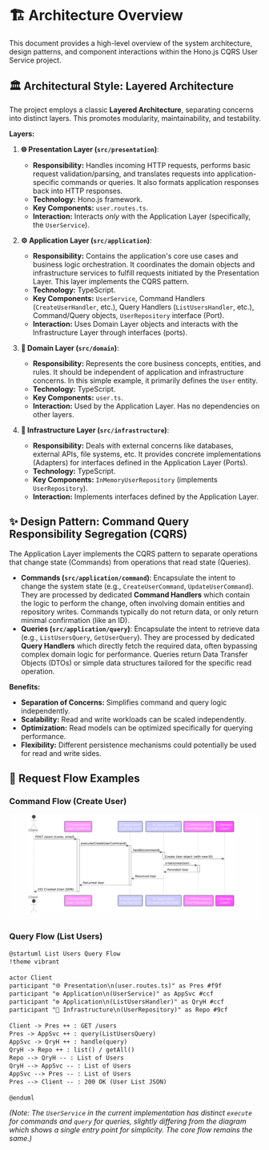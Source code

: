 # 🏗️ Architecture Overview

This document provides a high-level overview of the system architecture, design patterns, and component interactions within the Hono.js CQRS User Service project.

## 🏛️ Architectural Style: Layered Architecture

The project employs a classic **Layered Architecture**, separating concerns into distinct layers. This promotes modularity, maintainability, and testability.

**Layers:**

1.  **🌐 Presentation Layer (`src/presentation`)**:
    *   **Responsibility:** Handles incoming HTTP requests, performs basic request validation/parsing, and translates requests into application-specific commands or queries. It also formats application responses back into HTTP responses.
    *   **Technology:** Hono.js framework.
    *   **Key Components:** `user.routes.ts`.
    *   **Interaction:** Interacts *only* with the Application Layer (specifically, the `UserService`).

2.  **⚙️ Application Layer (`src/application`)**:
    *   **Responsibility:** Contains the application's core use cases and business logic orchestration. It coordinates the domain objects and infrastructure services to fulfill requests initiated by the Presentation Layer. This layer implements the CQRS pattern.
    *   **Technology:** TypeScript.
    *   **Key Components:** `UserService`, Command Handlers (`CreateUserHandler`, etc.), Query Handlers (`ListUsersHandler`, etc.), Command/Query objects, `UserRepository` interface (Port).
    *   **Interaction:** Uses Domain Layer objects and interacts with the Infrastructure Layer through interfaces (ports).

3.  **🧠 Domain Layer (`src/domain`)**:
    *   **Responsibility:** Represents the core business concepts, entities, and rules. It should be independent of application and infrastructure concerns. In this simple example, it primarily defines the `User` entity.
    *   **Technology:** TypeScript.
    *   **Key Components:** `user.ts`.
    *   **Interaction:** Used by the Application Layer. Has no dependencies on other layers.

4.  **💾 Infrastructure Layer (`src/infrastructure`)**:
    *   **Responsibility:** Deals with external concerns like databases, external APIs, file systems, etc. It provides concrete implementations (Adapters) for interfaces defined in the Application Layer (Ports).
    *   **Technology:** TypeScript.
    *   **Key Components:** `InMemoryUserRepository` (implements `UserRepository`).
    *   **Interaction:** Implements interfaces defined by the Application Layer.

## ✨ Design Pattern: Command Query Responsibility Segregation (CQRS)

The Application Layer implements the CQRS pattern to separate operations that change state (Commands) from operations that read state (Queries).

*   **Commands (`src/application/command`)**: Encapsulate the intent to change the system state (e.g., `CreateUserCommand`, `UpdateUserCommand`). They are processed by dedicated **Command Handlers** which contain the logic to perform the change, often involving domain entities and repository writes. Commands typically do not return data, or only return minimal confirmation (like an ID).
*   **Queries (`src/application/query`)**: Encapsulate the intent to retrieve data (e.g., `ListUsersQuery`, `GetUserQuery`). They are processed by dedicated **Query Handlers** which directly fetch the required data, often bypassing complex domain logic for performance. Queries return Data Transfer Objects (DTOs) or simple data structures tailored for the specific read operation.

**Benefits:**

*   **Separation of Concerns:** Simplifies command and query logic independently.
*   **Scalability:** Read and write workloads can be scaled independently.
*   **Optimization:** Read models can be optimized specifically for querying performance.
*   **Flexibility:** Different persistence mechanisms could potentially be used for read and write sides.

## 🌊 Request Flow Examples

### Command Flow (Create User)

![img.png](img.png)

### Query Flow (List Users)

```plantuml
@startuml List Users Query Flow
!theme vibrant

actor Client
participant "🌐 Presentation\n(user.routes.ts)" as Pres #f9f
participant "⚙️ Application\n(UserService)" as AppSvc #ccf
participant "⚙️ Application\n(ListUsersHandler)" as QryH #ccf
participant "💾 Infrastructure\n(UserRepository)" as Repo #9cf

Client -> Pres ++ : GET /users
Pres -> AppSvc ++ : query(ListUsersQuery)
AppSvc -> QryH ++ : handle(query)
QryH -> Repo ++ : list() / getAll()
Repo --> QryH -- : List of Users
QryH --> AppSvc -- : List of Users
AppSvc --> Pres -- : List of Users
Pres --> Client -- : 200 OK (User List JSON)

@enduml
```

*(Note: The `UserService` in the current implementation has distinct `execute` for commands and `query` for queries, slightly differing from the diagram which shows a single entry point for simplicity. The core flow remains the same.)*